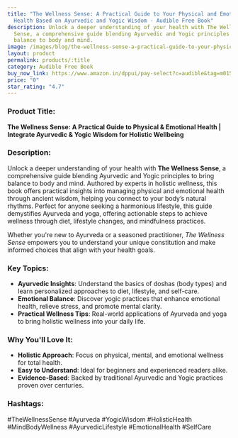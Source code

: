 ```yaml
---
title: "The Wellness Sense: A Practical Guide to Your Physical and Emotional
  Health Based on Ayurvedic and Yogic Wisdom - Audible Free Book"
description: Unlock a deeper understanding of your health with The Wellness
  Sense, a comprehensive guide blending Ayurvedic and Yogic principles to bring
  balance to body and mind.
image: /images/blog/the-wellness-sense-a-practical-guide-to-your-physical-and-emotional-health-based-on-ayurvedic-and-yogic-wisdom.jpg
layout: product
permalink: products/:title
category: Audible Free Book
buy_now_link: https://www.amazon.in/dppui/pay-select?c=audible&tag=m0150-21
price: "0"
star_rating: "4.7"
---
```

### Product Title:
**The Wellness Sense: A Practical Guide to Physical & Emotional Health | Integrate Ayurvedic & Yogic Wisdom for Holistic Wellbeing**

### Description:
Unlock a deeper understanding of your health with **The Wellness Sense**, a comprehensive guide blending Ayurvedic and Yogic principles to bring balance to body and mind. Authored by experts in holistic wellness, this book offers practical insights into managing physical and emotional health through ancient wisdom, helping you connect to your body’s natural rhythms. Perfect for anyone seeking a harmonious lifestyle, this guide demystifies Ayurveda and yoga, offering actionable steps to achieve wellness through diet, lifestyle changes, and mindfulness practices.

Whether you're new to Ayurveda or a seasoned practitioner, *The Wellness Sense* empowers you to understand your unique constitution and make informed choices that align with your health goals.

### Key Topics:
- **Ayurvedic Insights**: Understand the basics of doshas (body types) and learn personalized approaches to diet, lifestyle, and self-care.
- **Emotional Balance**: Discover yogic practices that enhance emotional health, relieve stress, and promote mental clarity.
- **Practical Wellness Tips**: Real-world applications of Ayurveda and yoga to bring holistic wellness into your daily life.

### Why You'll Love It:
- **Holistic Approach**: Focus on physical, mental, and emotional wellness for total health.
- **Easy to Understand**: Ideal for beginners and experienced readers alike.
- **Evidence-Based**: Backed by traditional Ayurvedic and Yogic practices proven over centuries.

### Hashtags:
#TheWellnessSense #Ayurveda #YogicWisdom #HolisticHealth #MindBodyWellness #AyurvedicLifestyle #EmotionalHealth #SelfCare
